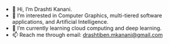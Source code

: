 - 👋 Hi, I’m Drashti Kanani.
- 👀 I’m interested in Computer Graphics, multi-tiered software applications, and Artificial Intelligence.
- 🌱 I’m currently learning cloud computing and deep learning.
- 📫 Reach me through email: drashtiben.mkanani@gmail.com

<!---
drashtiben/drashtiben is a ✨ special ✨ repository because its `README.md` (this file) appears on your GitHub profile.
You can click the Preview link to take a look at your changes.
--->

